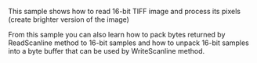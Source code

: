 This sample shows how to read 16-bit TIFF image and process its pixels (create brighter version of the image)

From this sample you can also learn how to pack bytes returned by ReadScanline method to 16-bit samples and
how to unpack 16-bit samples into a byte buffer that can be used by WriteScanline method.